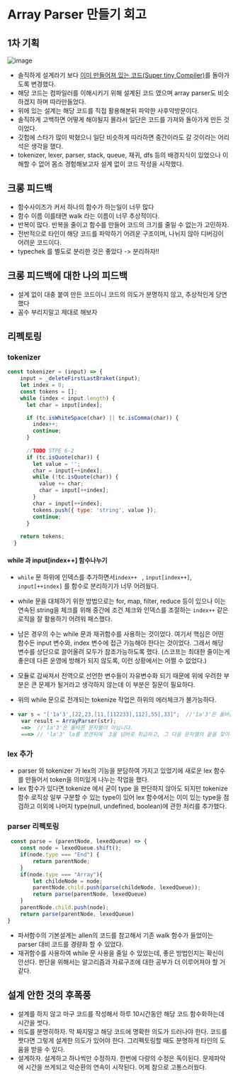 

# Array Parser 만들기 회고

## 1차 기획

![image](https://user-images.githubusercontent.com/35516239/57186723-8e163480-6f1f-11e9-9b3f-c94a25637ffa.png)

- 솔직하게 설계라기 보다 [이미 만들어져 있는 코드(Super tiny Compiler)](https://the-super-tiny-compiler.glitch.me/parser)를 돌아가도록 변경했다. 
- 해당 코드는 컴파일러를 이해시키기 위해 설계된 코드 였으며 array parser도 비슷하겠지 하며 따라만들었다.
- 위에 있는 설계는 해당 코드를 직접 활용해본뒤 파악한 사후약방문이다.
- 솔직하게 고백하면 어떻게 해야될지 몰라서 일단은 코드를 가져와 돌아가게 만든 것이었다.
- 깃헙에 스타가 많이 박혔으니 일단 비슷하게 따라하면 중간이라도 갈 것이라는 어리석은 생각을 했다.
- tokenizer, lexer, parser, stack, queue, 재귀, dfs 등의 배경지식이 있었으나 이해할 수 없어 몸소 경험해보고자 설계 없이 코드 작성을 시작했다.

## 크롱 피드백 

- 함수사이즈가 커서 하나의 함수가 하는일이 너무 많다
- 함수 이름 이를태면 walk 라는 이름이 너무 추상적이다. 
- 반복이 많다. 반복을 줄이고 함수를 만들어 코드의 크기를 줄일 수 없는가 고민하자.
- 전반적으로 타인이 해당 코드를 파악하기 어려운 구조이며, 나뉘지 않아 디버깅이 어려운 코드이다.
- typechek 를 별도로 분리한 것은 좋았다 -> 분리하자!!

## 크롱 피드백에 대한 나의 피드백 

- 설계 없이 대충 붙여 만든 코드이니 코드의 의도가 분명하지 않고, 추상적인게 당연했다
- 꼼수 부리지말고 제대로 해보자

## 리펙토링 

### tokenizer

```javascript
const tokenizer = (input) => {
    input = _deleteFirstLastBraket(input);
    let index = 0;
    const tokens = [];
    while (index < input.length) {
      let char = input[index];

      if (tc.isWhiteSpace(char) || tc.isComma(char)) {
        index++;
        continue;
      }
      
      //TODO STPE 6-2  
      if (tc.isQuote(char)) {
        let value = '';
        char = input[++index];
        while (!tc.isQuote(char)) {
          value += char;
          char = input[++index];
        }
        char = input[++index];
        tokens.push({ type: 'string', value });
        continue;
      }
  
    return tokens;
  }
```

####  while 과 input[index++]  함수나누기

- `while` 문 하위에 인덱스를 추가하면서`index++ ` , `input[index++]`, `input[++index]` 를 함수로 분리하기가 너무 어려웠다. 

- while 문을 대체하기 위한 방법으로는 for, map, filter, reduce 등이 있으나 이는 연속된 string을 체크를 위해 중간에 조건 체크와 인덱스를 조절하는 `index++` 같은 로직을 잘 활용하기 어려워 패스했다. 

- 남은 경우의 수는 while 문과 재귀함수를 사용하는 것이었다. 여기서 핵심은 어떤 함수든 input 변수와, index 변수에 접근 가능해야 한다는 것이었다. 그래서 해당 변수를 상단으로 끌어올려 모두가 참조가능하도록 했다. (스코프는 최대한 줄이는게 좋은데 다른 운영에 방해가 되지 않도록, 이런 상황에서는 어쩔 수 없었다.)

-  모듈로 감싸져서 전역으로 선언한 변수들이 자유변수화 되기 때문에 위에 우려한 부분은 큰 문제가 될거라고 생각하지 않는데 이 부분은 질문이 필요하다. 

- 위의 while 문으로 전개되는 tokenize 작업은 하위의 에러체크가 불가능하다. 

- ```js
  var s = "['1a'3',[22,23,[11,[112233],112],55],33]";  //'1a'3'은 올바른 문자열이 아닙니다.
   var result = ArrayParser(str);
   ==>  //'1a'3'은 올바른 문자열이 아닙니다. 
   ===> // 'la'3' la를 쪼갠뒤에  3을 넘버로 취급하고, 그 다음 문자열의 끝을 찾아서 함수가 무한반복된다
  
  ```

### lex 추가

- parser 와 tokenizer 가 lex의 기능을 분담하여 가지고 있었기에 새로운 lex 함수를 만들어서 token을 의미있게 나누는 작업을 했다.
- lex 함수가 있다면 tokenize 에서 굳이 type 을 판단하지 않아도 되지만 tokenize 함수 로직상 일부 구분할 수 있는 type이 있어 lex 함수에서는 이미 있는 type을 점검하고 이외에 나머지 type(null, undefined, boolean)에 관한 처리를 추가했다.

### parser 리펙토링

```js
 const parse = (parentNode, lexedQueue) => {
    const node = lexedQueue.shift();
    if(node.type === "End") {
        return parentNode;
    }
    if(node.type === "Array"){
        let childeNode = node;
        parentNode.child.push(parse(childeNode, lexedQueue));
        return parse(parentNode, lexedQueue)
    }
    parentNode.child.push(node);
    return parse(parentNode, lexedQueue)
}
```

- 파서함수의 기본설계는 allen의 코드를 참고해서 기존 walk 함수가 들었이는 parser 대비 코드를 경량화 할 수 있었다.
- 재귀함수를 사용하여 while 문 사용을 줄일 수 있었는데, 좋은 방법인지는 확신이 안선다. 판단을 위해서는 알고리즘과 자료구조에 대한 공부가 더 이루어져야 할 거 같다. 

##  설계 안한 것의 후폭풍

- 설계를 하지 않고 마구 코드를 작성해서 하루 10시간동안 해당 코드 함수화하는데 시간을 썻다. 
- 의도를 분명히하자. 막 짜지말고 해당 코드에 명확한 의도가 드러나야 한다. 코드를 짯다면 그렇게 설계한 의도가 있어야 한다. 그리펙토링할 때도 분명하게 타인의 도움을 받을 수 있다.
- 설계하자. 설계하고 하나씩만 수정하자. 한번에 다량의 수정은 독이된다. 문제파악에 시간을 쓰게되고 악순환의 연속이 시작된다. 어제 참으로 고통스러웠다. 